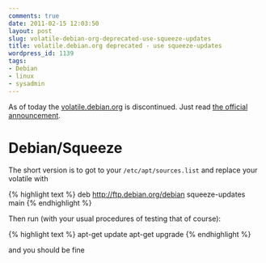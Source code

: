 ```yaml
---
comments: true
date: 2011-02-15 12:03:50
layout: post
slug: volatile-debian-org-deprecated-use-squeeze-updates
title: volatile.debian.org deprecated - use squeeze-updates
wordpress_id: 1139
tags:
- Debian
- linux
- sysadmin
---
```


As of today the [volatile.debian.org](http://www.debian.org/volatile/) is discontinued. Just read [the official announcement](http://lists.debian.org/debian-volatile-announce/2011/msg00000.html).


# Debian/Squeeze


The short version is to got to your `/etc/apt/sources.list` and replace your volatile with

{% highlight text %}
deb http://ftp.debian.org/debian squeeze-updates main
{% endhighlight %}

Then run (with your usual procedures of testing that of course):

{% highlight text %}
apt-get update
apt-get upgrade
{% endhighlight %}

and you should be fine
